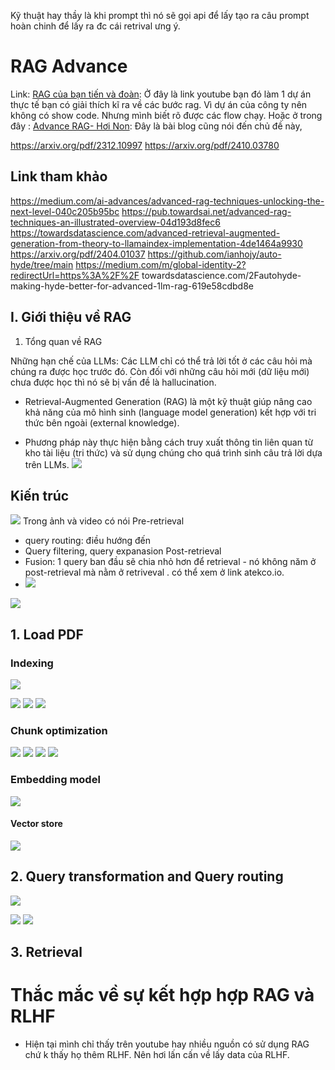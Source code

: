Kỹ thuật hay thầy là khi prompt thì nó sẽ gọi api để lấy tạo ra câu prompt hoàn chinh để lấy ra đc cái retrival ưng ý. 
# RAG Advance
Link: 
[RAG của bạn tiến và đoàn](https://www.youtube.com/watch?v=OHFGDn_tJwA): Ở đây là link youtube bạn đó làm 1 dự án thực tế bạn có giải thích kĩ ra về các bước rag. Vì dự án của công ty nên không có show code. Nhưng mình biết rõ được các flow chạy. 
Hoặc ở trong đây :
[Advance RAG- Hơi Non](https://atekco.io/1713861441749-toan-canh-cac-ky-thuat-advanced-rag/): Đây là bài blog cũng nói đến chủ đề này,

https://arxiv.org/pdf/2312.10997
https://arxiv.org/pdf/2410.03780
## Link tham khảo
https://medium.com/ai-advances/advanced-rag-techniques-unlocking-the-next-level-040c205b95bc
https://pub.towardsai.net/advanced-rag-techniques-an-illustrated-overview-04d193d8fec6
https://towardsdatascience.com/advanced-retrieval-augmented-generation-from-theory-to-llamaindex-implementation-4de1464a9930
https://arxiv.org/pdf/2404.01037
https://github.com/ianhojy/auto-hyde/tree/main
https://medium.com/m/global-identity-2?redirectUrl=https%3A%2F%2F 
towardsdatascience.com/2Fautohyde-making-hyde-better-for-advanced-1lm-rag-619e58cdbd8e

## I. Giới thiệu về RAG

1. Tổng quan về RAG

Những hạn chế của LLMs: Các LLM chỉ có thể trả lời tốt ở các câu hỏi mà chúng ra được học trước đó. Còn đối với những câu hỏi mới (dữ liệu mới) chưa được học thì nó sẽ bị vấn đề là hallucination.

- Retrieval-Augmented Generation (RAG) là một kỹ thuật giúp nâng cao khả năng của mô hình sinh (language model generation) kết hợp với tri thức bên ngoài (external knowledge).

- Phương pháp này thực hiện bằng cách truy xuất thông tin liên quan từ kho tài liệu (tri thức) và sử dụng chúng cho quá trình sinh câu trả lời dựa trên LLMs.
![](../../assets/images/Pasted%20image%2020241125162517.png)
## Kiến trúc 
![](../../assets/images/Pasted%20image%2020241125162726.png)
Trong ảnh và video có nói
Pre-retrieval
- query routing: điều hướng đến 
- Query filtering, query expanasion
Post-retrieval
- Fusion: 1 query ban đầu sẽ chia nhỏ hơn để retrieval -  nó không năm ở post-retrieval mà nằm ở retriveval . có thể xem ở link atekco.io. 
- ![](../../assets/images/Pasted%20image%2020241125171441.png)

![](../../assets/images/Pasted%20image%2020241125163732.png)


## 1. Load PDF
### Indexing 
![](../../assets/images/Pasted%20image%2020241125163937.png)

![](../../assets/images/Pasted%20image%2020241125164238.png)
![](../../assets/images/Pasted%20image%2020241125164323.png)
![](../../assets/images/Pasted%20image%2020241125164816.png)
### Chunk optimization
![](../../assets/images/Pasted%20image%2020241125164447.png)
![](../../assets/images/Pasted%20image%2020241125164523.png)
![](../../assets/images/Pasted%20image%2020241125164710.png)
![](../../assets/images/Pasted%20image%2020241125164730.png)



### Embedding model
![](../../assets/images/Pasted%20image%2020241125165041.png)
#### Vector store 
![](../../assets/images/Pasted%20image%2020241125165117.png)
## 2. Query transformation and Query routing 
![](../../assets/images/Pasted%20image%2020241125170938.png)

![](../../assets/images/Pasted%20image%2020241125165511.png)
![](../../assets/images/Pasted%20image%2020241125170017.png)

## 3. Retrieval 




# Thắc mắc về sự kết hợp hợp RAG và RLHF
- Hiện tại mình chỉ thấy trên youtube hay nhiều nguồn có sử dụng RAG chứ k thấy họ thêm RLHF. Nên hơi lấn cấn về lấy data của RLHF.

